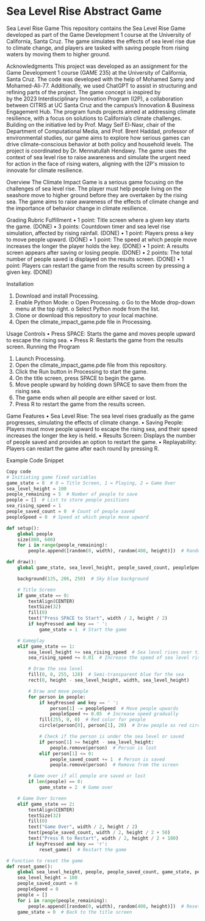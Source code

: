 # Sea Level Rise Abstract Game
 
Sea Level Rise Game
This repository contains the Sea Level Rise Game developed as part of the Game Development 1 course at the University of California, Santa Cruz. The game simulates the effects of sea level rise due to climate change, and players are tasked with saving people from rising waters by moving them to higher ground.

Acknowledgments
This project was developed as an assignment for the Game Development 1 course (GAME 235) at the University of California, Santa Cruz. The code was developed with the help of Mohamed Samy and Mohamed-Ali-77. Additionally, we used ChatGPT to assist in structuring and refining parts of the project. The game concept is inspired by  
by the 2023 Interdisciplinary Innovation Program (I2P), a collaboration between CITRIS at UC Santa Cruz and the campus’s Innovation & Business Engagement Hub. The program funds projects aimed at addressing climate resilience, with a focus on solutions to California’s climate challenges. Building on the initiative led by Prof. Magy Seif El-Nasr, chair of the Department of Computational Media, and Prof. Brent Haddad, professor of environmental studies, our game aims to explore how serious games can drive climate-conscious behavior at both policy and household levels. The project is coordinated by Dr. Mennatullah Hendawy. The game uses the context of sea level rise to raise awareness and simulate the urgent need for action in the face of rising waters, aligning with the I2P's mission to innovate for climate resilience.

Overview
The Climate Impact Game is a serious game focusing on the challenges of sea level rise. The player must help people living on the seashore move to higher ground before they are overtaken by the rising sea. The game aims to raise awareness of the effects of climate change and the importance of behavior change in climate resilience.

Grading Rubric Fulfillment
•	1 point: Title screen where a given key starts the game. (DONE)
•	3 points: Countdown timer and sea level rise simulation, affected by rising rainfall. (DONE)
•	1 point: Players press a key to move people upward. (DONE)
•	1 point: The speed at which people move increases the longer the player holds the key. (DONE)
•	1 point: A results screen appears after saving or losing people. (DONE)
•	2 points: The total number of people saved is displayed on the results screen. (DONE)
•	1 point: Players can restart the game from the results screen by pressing a given key. (DONE)

Installation
1.	Download and install Processing.
2.	Enable Python Mode:
o	Open Processing.
o	Go to the Mode drop-down menu at the top right.
o	Select Python mode from the list.
3.	Clone or download this repository to your local machine.
4.	Open the climate_impact_game.pde file in Processing.

Usage
Controls
•	Press SPACE: Starts the game and moves people upward to escape the rising sea.
•	Press R: Restarts the game from the results screen.
Running the Program
1.	Launch Processing.
2.	Open the climate_impact_game.pde file from this repository.
3.	Click the Run button in Processing to start the game.
4.	On the title screen, press SPACE to begin the game.
5.	Move people upward by holding down SPACE to save them from the rising sea.
6.	The game ends when all people are either saved or lost.
7.	Press R to restart the game from the results screen.

Game Features
•	Sea Level Rise: The sea level rises gradually as the game progresses, simulating the effects of climate change.
•	Saving People: Players must move people upward to escape the rising sea, and their speed increases the longer the key is held.
•	Results Screen: Displays the number of people saved and provides an option to restart the game.
•	Replayability: Players can restart the game after each round by pressing R.

Example Code Snippet
```python
Copy code
# Initiating game fixed variables
game_state = 0  # 0 = Title Screen, 1 = Playing, 2 = Game Over
sea_level_height = 100
people_remaining = 5  # Number of people to save
people = []  # List to store people positions
sea_rising_speed = 1
people_saved_count = 0  # Count of people saved
peopleSpeed = 0  # Speed at which people move upward

def setup():
    global people
    size(800, 600)
    for i in range(people_remaining):
        people.append([random(0, width), random(400, height)])  # Random positions for people

def draw():
    global game_state, sea_level_height, people_saved_count, peopleSpeed, sea_rising_speed

    background(135, 206, 250)  # Sky blue background

    # Title Screen
    if game_state == 0:
        textAlign(CENTER)
        textSize(32)
        fill(0)
        text("Press SPACE to Start", width / 2, height / 2)
        if keyPressed and key == ' ':
            game_state = 1  # Start the game

    # Gameplay
    elif game_state == 1:
        sea_level_height += sea_rising_speed  # Sea level rises over time
        sea_rising_speed += 0.01  # Increase the speed of sea level rise

        # Draw the sea level
        fill(0, 0, 255, 128)  # Semi-transparent blue for the sea
        rect(0, height - sea_level_height, width, sea_level_height)

        # Draw and move people
        for person in people:
            if keyPressed and key == ' ':
                person[1] -= peopleSpeed  # Move people upwards
                peopleSpeed += 0.05  # Increase speed gradually
            fill(255, 0, 0)  # Red color for people
            circle(person[0], person[1], 20)  # Draw people as red circles

            # Check if the person is under the sea level or saved
            if person[1] >= height - sea_level_height:
                people.remove(person)  # Person is lost
            elif person[1] <= 0:
                people_saved_count += 1  # Person is saved
                people.remove(person)  # Remove from the screen

        # Game over if all people are saved or lost
        if len(people) == 0:
            game_state = 2  # Game over

    # Game Over Screen
    elif game_state == 2:
        textAlign(CENTER)
        textSize(32)
        fill(0)
        text("Game Over", width / 2, height / 2)
        text(people_saved_count, width / 2, height / 2 + 50)
        text("Press R to Restart", width / 2, height / 2 + 100)
        if keyPressed and key == 'r':
            reset_game()  # Restart the game

# Function to reset the game
def reset_game():
    global sea_level_height, people, people_saved_count, game_state, peopleSpeed
    sea_level_height = 100
    people_saved_count = 0
    peopleSpeed = 0
    people = []
    for i in range(people_remaining):
        people.append([random(0, width), random(400, height)])  # Reset positions
    game_state = 0  # Back to the title screen
 

